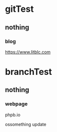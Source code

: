 # gitTest
## nothing
### blog
https://www.litblc.com
# branchTest
## nothing ##
### webpage
phpb.io

ossomething update
